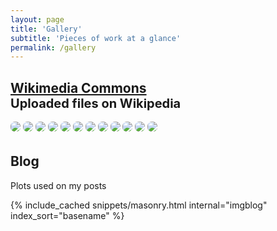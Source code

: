 ```yaml
---
layout: page
title: 'Gallery'
subtitle: 'Pieces of work at a glance'
permalink: /gallery
---
```


<style>
	/* The Masonry Container */
	.masonry {
		margin: 0;
		max-width: 768px;
		column-gap: 0.2em;
	}
	/* The Masonry Brick */
	.item {
		border-radius: 0.5em;
		padding: 0;
		margin: 0 0 0.2em;
	}
/* Masonry on large screens */
	@media only screen and (min-width: 1024px) {
		.masonry {
			column-count: 3;
		}
	}
	/* Masonry on medium-sized screens */
	@media only screen and (max-width: 1023px) and (min-width: 768px) {
		.masonry {
			column-count: 2;
		}
	}
	/* Masonry on small screens */
	@media only screen and (max-width: 767px) and (min-width: 300px) {
		.masonry {
			column-count: 2;
		}
	}
</style>
<h2 class="linked-section" style="border-bottom: 2px solid {{ site.navbar-col }};">
	<a href="https://commons.wikimedia.org/wiki/Special:ListFiles?limit=50&user=dieghernan84">Wikimedia Commons</a>
	<p style="margin-bottom: 0;margin-top: auto;font-size: 20px;font-style: normal;">Uploaded files on Wikipedia</p>
</h2>
<div class="masonry">
	<img class="item" src="https://upload.wikimedia.org/wikipedia/commons/thumb/a/a4/DO_Rueda_locator_map.svg/800px-DO_Rueda_locator_map.svg.png">
	<img class="item" src="https://upload.wikimedia.org/wikipedia/commons/thumb/6/6b/DO_Rioja_locator_map.svg/800px-DO_Rioja_locator_map.svg.png">
	<img class="item" src="https://upload.wikimedia.org/wikipedia/commons/thumb/7/7e/DO_Navarra_locator_map.svg/800px-DO_Navarra_locator_map.svg.png">
	<img class="item" src="https://upload.wikimedia.org/wikipedia/commons/thumb/7/75/DO_Cava_Catalu%C3%B1a_locator_map.svg/800px-DO_Cava_Catalu%C3%B1a_locator_map.svg.png">
	<img class="item" src="https://upload.wikimedia.org/wikipedia/commons/thumb/4/46/Population_density_by_NUTS_3_region_%282017%29.svg/1000px-Population_density_by_NUTS_3_region_%282017%29.svg.png">
	<img class="item" src="https://upload.wikimedia.org/wikipedia/commons/thumb/7/7a/Population_by_municipality_in_Spain_%282018%29.svg/1000px-Population_by_municipality_in_Spain_%282018%29.svg.png">  
	<img class="item" src="https://upload.wikimedia.org/wikipedia/commons/d/d8/Large_Urban_Areas_in_Spain_%282018%29.png">   
	<img class="item" src="https://upload.wikimedia.org/wikipedia/commons/thumb/9/9c/Meat_consumption_rate_%28kg%29_per_capita_by_country_gradient_map_%282002%29.svg/1000px-Meat_consumption_rate_%28kg%29_per_capita_by_country_gradient_map_%282002%29.svg.png">
	<img class="item" src="https://upload.wikimedia.org/wikipedia/commons/thumb/e/ec/Organ_donor_rate_per_million_by_country_gradient_map_%282017%29.svg/1000px-Organ_donor_rate_per_million_by_country_gradient_map_%282017%29.svg.png">  
	<img class="item" src="https://upload.wikimedia.org/wikipedia/commons/thumb/6/65/Prevalence_of_cocaine_use_as_percentage_of_population_by_country_gradient_map_%282009%29.svg/1000px-Prevalence_of_cocaine_use_as_percentage_of_population_by_country_gradient_map_%282009%29.svg.png">   
	<img class="item" src="https://upload.wikimedia.org/wikipedia/commons/thumb/7/7a/Population_by_municipality_in_Spain_%282018%29.svg/1000px-Population_by_municipality_in_Spain_%282018%29.svg.png">  
	<img class="item" src="https://upload.wikimedia.org/wikipedia/commons/thumb/9/9d/Meat_consumption_rate_%28kg%29_per_capita_by_country_gradient_map_%282009%29.svg/1000px-Meat_consumption_rate_%28kg%29_per_capita_by_country_gradient_map_%282009%29.svg.png">
</div>


## Blog

Plots used on my posts

{% include_cached snippets/masonry.html internal="imgblog" index_sort="basename" %}